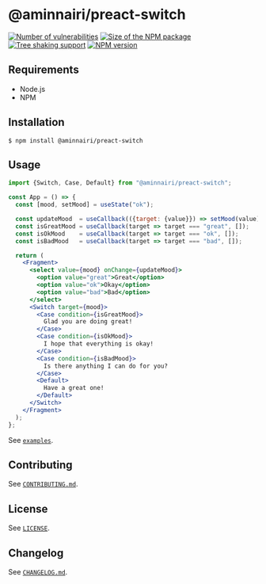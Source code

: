 # @aminnairi/preact-switch

[![Number of vulnerabilities](https://badgen.net/snyk/aminnairi/preact-switch)](https://snyk.io/advisor/npm-package/@aminnairi/preact-switch) [![Size of the NPM package](https://badgen.net/bundlephobia/minzip/@aminnairi/preact-switch)](https://bundlephobia.com/package/@aminnairi/preact-switch) [![Tree shaking support](https://badgen.net/bundlephobia/tree-shaking/@aminnairi/preact-switch)](https://bundlephobia.com/package/@aminnairi/preact-switch) [![NPM version](https://badgen.net/npm/v/@aminnairi/preact-switch)](https://www.npmjs.com/package/@aminnairi/preact-switch)

## Requirements

- Node.js
- NPM

## Installation

```console
$ npm install @aminnairi/preact-switch
```

## Usage

```jsx
import {Switch, Case, Default} from "@aminnairi/preact-switch";

const App = () => {
  const [mood, setMood] = useState("ok");

  const updateMood  = useCallback(({target: {value}}) => setMood(value), []);
  const isGreatMood = useCallback(target => target === "great", []);
  const isOkMood    = useCallback(target => target === "ok", []);
  const isBadMood   = useCallback(target => target === "bad", []);

  return (
    <Fragment>
      <select value={mood} onChange={updateMood}>
        <option value="great">Great</option>
        <option value="ok">Okay</option>
        <option value="bad">Bad</option>
      </select>
      <Switch target={mood}>
        <Case condition={isGreatMood}>
          Glad you are doing great!
        </Case>
        <Case condition={isOkMood}>
          I hope that everything is okay!
        </Case>
        <Case condition={isBadMood}>
          Is there anything I can do for you?
        </Case>
        <Default>
          Have a great one!
        </Default>
      </Switch>
    </Fragment>
  );
};
```

See [`examples`](./examples).

## Contributing

See [`CONTRIBUTING.md`](./CONTRIBUTING.md).

## License

See [`LICENSE`](./LICENSE).

## Changelog

See [`CHANGELOG.md`](./CHANGELOG.md).
